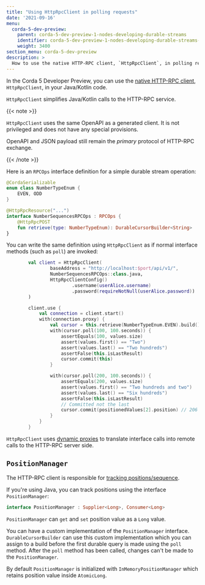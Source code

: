 ```yaml
---
title: "Using HttpRpcClient in polling requests"
date: '2021-09-16'
menu:
  corda-5-dev-preview:
    parent: corda-5-dev-preview-1-nodes-developing-durable-streams
    identifier: corda-5-dev-preview-1-nodes-developing-durable-streams-java
    weight: 3400
section_menu: corda-5-dev-preview
description: >
  How to use the native HTTP-RPC client, `HttpRpcClient`, in polling requests.
---
```


In the Corda 5 Developer Preview, you can use the [native HTTP-RPC client](../../../../../../../../en/platform/corda/5.0-dev-preview-1/nodes/developing/http-rpc-client.md), `HttpRpcClient`, in your
Java/Kotlin code.

`HttpRpcClient` simplifies Java/Kotlin calls to the HTTP-RPC service.

{{< note >}}

`HttpRpcClient` uses the same OpenAPI as a generated client. It is not privileged and does not
have any special provisions.

OpenAPI and JSON payload still remain the *primary* protocol of HTTP-RPC exchange.

{{< /note >}}

Here is an `RPCOps` interface definition for a simple durable stream operation:

```kotlin
@CordaSerializable
enum class NumberTypeEnum {
    EVEN, ODD
}

@HttpRpcResource("...")
interface NumberSequencesRPCOps : RPCOps {
    @HttpRpcPOST
    fun retrieve(type: NumberTypeEnum): DurableCursorBuilder<String>
}
```

You can write the same definition using `HttpRpcClient` as if normal interface methods (such as `poll`) are invoked:

```kotlin
        val client = HttpRpcClient(
                baseAddress = "http://localhost:$port/api/v1/",
                NumberSequencesRPCOps::class.java,
                HttpRpcClientConfig()
                        .username(userAlice.username)
                        .password(requireNotNull(userAlice.password))
        )

        client.use {
            val connection = client.start()
            with(connection.proxy) {
                val cursor = this.retrieve(NumberTypeEnum.EVEN).build()
                with(cursor.poll(100, 100.seconds)) {
                    assertEquals(100, values.size)
                    assert(values.first() == "Two")
                    assert(values.last() == "Two hundreds")
                    assertFalse(this.isLastResult)
                    cursor.commit(this)
                }

                with(cursor.poll(200, 100.seconds)) {
                    assertEquals(200, values.size)
                    assert(values.first() == "Two hundreds and two")
                    assert(values.last() == "Six hundreds")
                    assertFalse(this.isLastResult)
                    // Committed not the last
                    cursor.commit(positionedValues[2].position) // 206
                }
            }
        }
```

`HttpRpcClient` uses [dynamic proxies](https://docs.oracle.com/javase/8/docs/technotes/guides/reflection/proxy.html)
to translate interface calls into remote calls to the HTTP-RPC server side.

## `PositionManager`

The HTTP-RPC client is responsible for [tracking positions/sequence](../../../../../../../../en/platform/corda/5.0-dev-preview-1/nodes/developing/durable-streams/durable-streams-homepage.html#tracking-positions).

If you're using Java, you can track positions using the interface `PositionManager`:

```kotlin
interface PositionManager : Supplier<Long>, Consumer<Long>
```

`PositionManager` can `get` and `set` position value as a `Long` value.

You can have a custom implementation of the `PositionManager` interface. `DurableCursorBuilder` can use this custom
implementation which you can assign to a build before the first durable query is made using the `poll`
method. After the `poll` method has been called, changes can't be made to the `PositionManager`.

By default `PositionManager` is initialized with `InMemoryPositionManager` which retains position value inside `AtomicLong`.
